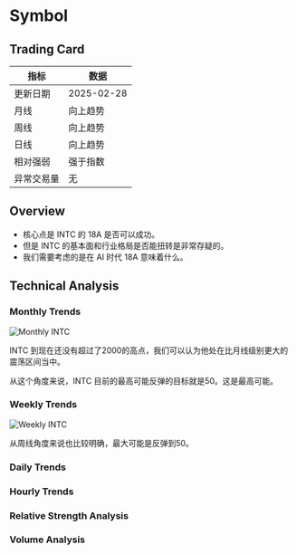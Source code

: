 # Symbol

## Trading Card

| 指标       | 数据       |
|------------|------------|
| 更新日期   | 2025-02-28 |
| 月线       | 向上趋势   |
| 周线       | 向上趋势   |
| 日线       | 向上趋势   |
| 相对强弱   | 强于指数   |
| 异常交易量 | 无         |

## Overview

- 核心点是 INTC 的 18A 是否可以成功。
- 但是 INTC 的基本面和行业格局是否能扭转是非常存疑的。
- 我们需要考虑的是在 AI 时代 18A 意味着什么。
  

## Technical Analysis

### Monthly Trends

![Monthly INTC](https://www.tradingview.com/x/L5WAnd3l/)

INTC 到现在还没有超过了2000的高点，我们可以认为他处在比月线级别更大的震荡区间当中。

从这个角度来说，INTC 目前的最高可能反弹的目标就是50。这是最高可能。

### Weekly Trends

![Weekly INTC](https://www.tradingview.com/x/8Fdfwsgr/)

从周线角度来说也比较明确，最大可能是反弹到50。

### Daily Trends

### Hourly Trends

### Relative Strength Analysis

### Volume Analysis